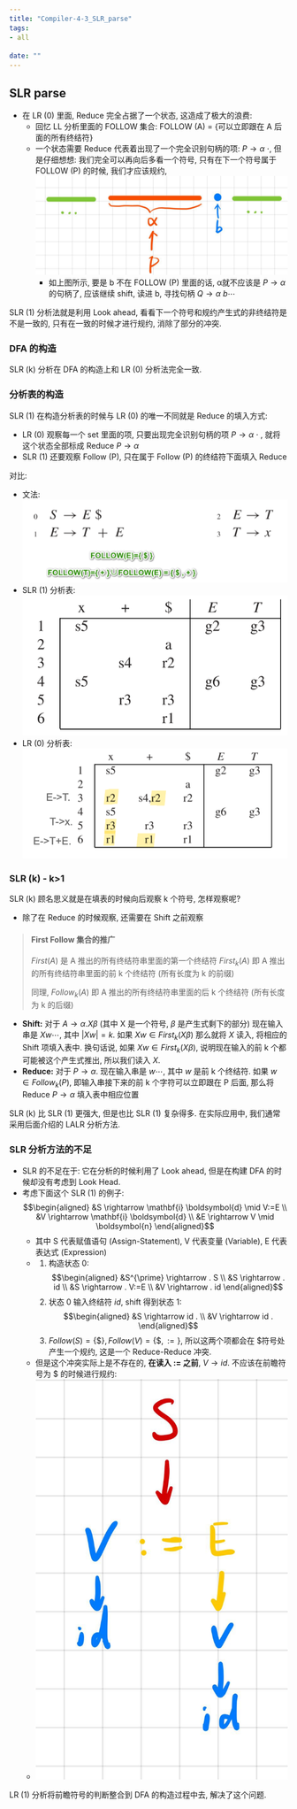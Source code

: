 ```yaml
---
title: "Compiler-4-3_SLR_parse"
tags:
- all

date: ""
---
```

## SLR parse

- 在 LR (0) 里面, Reduce 完全占据了一个状态, 这造成了极大的浪费:
	- 回忆 LL 分析里面的 FOLLOW 集合: FOLLOW (A) = {可以立即跟在 A 后面的所有终结符}
	- 一个状态需要 Reduce 代表着出现了一个完全识别句柄的项: $P\rightarrow\alpha\ \cdot$, 但是仔细想想: 我们完全可以再向后多看一个符号, 只有在下一个符号属于 FOLLOW (P) 的时候, 我们才应该规约, 
		![p后面要有Follow(p)](notes/2021/2021.10/assets/img_2022-10-15-58.png)
		- 如上图所示, 要是 b 不在 FOLLOW (P) 里面的话, α就不应该是 $P\rightarrow\alpha$ 的句柄了, 应该继续 shift, 读进 b, 寻找句柄 $Q\rightarrow\alpha\ b\cdots$

SLR (1) 分析法就是利用 Look ahead, 看看下一个符号和规约产生式的非终结符是不是一致的, 只有在一致的时候才进行规约, 消除了部分的冲突.

### DFA 的构造
SLR (k) 分析在 DFA 的构造上和 LR (0) 分析法完全一致.

### 分析表的构造
SLR (1) 在构造分析表的时候与 LR (0) 的唯一不同就是 Reduce 的填入方式:
- LR (0) 观察每一个 set 里面的项, 只要出现完全识别句柄的项 $P\rightarrow\alpha\ \cdot$ , 就将这个状态全部标成 Reduce $P\rightarrow\alpha$
- SLR (1) 还要观察 Follow (P), 只在属于 Follow (P) 的终结符下面填入 Reduce

对比:
- 文法:
	![400](notes/2021/2021.10/assets/img_2022-10-15-59.png)
- SLR (1) 分析表:
	![300](notes/2021/2021.10/assets/img_2022-10-15-60.png)
- LR (0) 分析表:
	![400](notes/2021/2021.10/assets/img_2022-10-15-61.png)


### SLR (k) - k>1
SLR (k) 顾名思义就是在填表的时候向后观察 k 个符号, 怎样观察呢?
- 除了在 Reduce 的时候观察, 还需要在 Shift 之前观察

> #### First Follow 集合的推广
> $First(A)$ 是 A 推出的所有终结符串里面的第一个终结符
> $First_k(A)$ 即 A 推出的所有终结符串里面的前 k 个终结符 (所有长度为 k 的前缀)
> 
> 同理, $Follow_k(A)$ 即 A 推出的所有终结符串里面的后 k 个终结符 (所有长度为 k 的后缀)

- **Shift:** 
	对于 $A→α.Xβ$ (其中 X 是一个符号, $β$ 是产生式剩下的部分)
	现在输入串是 $Xw\cdots$, 其中 $|Xw|=k$. 
	如果 $Xw\in First_k(Xβ)$ 那么就将 $X$ 读入, 将相应的 Shift 项填入表中.
	换句话说, 如果 $Xw\in First_k(Xβ)$, 说明现在输入的前 k 个都可能被这个产生式推出, 所以我们读入 $X$.
- **Reduce:**
	对于 $P→α.$ 
	现在输入串是 $w\cdots$, 其中 $w$ 是前 k 个终结符.
	如果 $w\in Follow_k(P)$, 即输入串接下来的前 k 个字符可以立即跟在 P 后面, 那么将 Reduce $P→α$ 填入表中相应位置

SLR (k) 比 SLR (1) 更强大, 但是也比 SLR (1) 复杂得多. 在实际应用中, 我们通常采用后面介绍的 LALR 分析方法.

### SLR 分析方法的不足
- SLR 的不足在于: 它在分析的时候利用了 Look ahead, 但是在构建 DFA 的时候却没有考虑到 Look Head.
- 考虑下面这个 SLR (1) 的例子: 
		$$\begin{aligned}
	&S \rightarrow \mathbf{i} \boldsymbol{d} \mid V:=E \\
	&V \rightarrow \mathbf{i} \boldsymbol{d} \\
	&E \rightarrow V \mid \boldsymbol{n}
	\end{aligned}$$
	- 其中 S 代表赋值语句 (Assign-Statement), V 代表变量 (Variable), E 代表表达式 (Expression)
	- 1. 构造状态 0:
		$$\begin{aligned}
	&S^{\prime} \rightarrow . S \\
	&S \rightarrow . id \\
	&S \rightarrow . V:=E \\
	&V \rightarrow . id
	\end{aligned}$$
		2. 状态 0 输入终结符 $id$,  shift 得到状态 1:
			$$\begin{aligned}
		&S \rightarrow id . \\
		&V \rightarrow id . 
		\end{aligned}$$
		3. $Follow (S)=\{\$\}, Follow (V)=\{\$, :=\}$, 所以这两个项都会在 $符号处产生一个规约, 这是一个 Reduce-Reduce 冲突.
	- 但是这个冲突实际上是不存在的, **在读入 $:=$ 之前**, $V \rightarrow id .$ 不应该在前瞻符号为 $ 的时候进行规约:
	- ![200](notes/2021/2021.10/assets/img_2022-10-15-62.png)

LR (1) 分析将前瞻符号的判断整合到 DFA 的构造过程中去, 解决了这个问题.